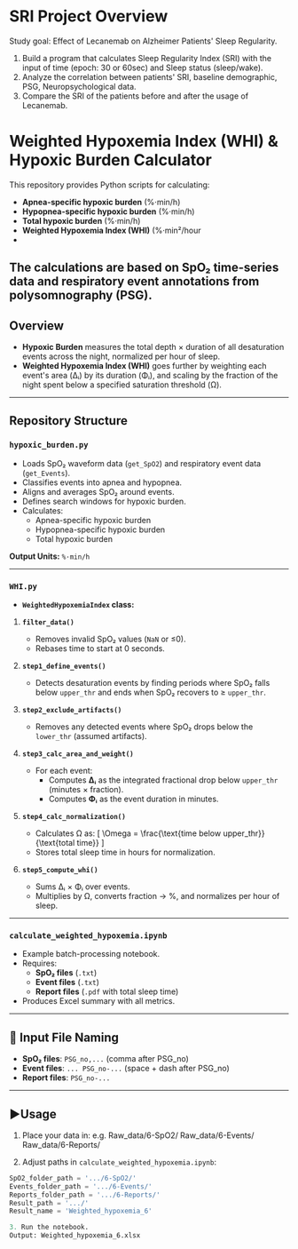 # SRI Project Overview 
Study goal: Effect of Lecanemab on Alzheimer Patients' Sleep Regularity.
1. Build a program that calculates Sleep Regularity Index (SRI) with the input of time (epoch: 30 or 60sec) and Sleep status (sleep/wake).
2. Analyze the correlation between patients' SRI, baseline demographic, PSG, Neuropsychological data. 
3. Compare the SRI of the patients before and after the usage of Lecanemab. 
   
# Weighted Hypoxemia Index (WHI) & Hypoxic Burden Calculator

This repository provides Python scripts for calculating:

- **Apnea-specific hypoxic burden** (%·min/h)
- **Hypopnea-specific hypoxic burden** (%·min/h)
- **Total hypoxic burden** (%·min/h)
- **Weighted Hypoxemia Index (WHI)** (%·min²/hour
- 
The calculations are based on **SpO₂ time-series data** and **respiratory event annotations** from polysomnography (PSG).
---

## Overview

- **Hypoxic Burden** measures the total depth × duration of all desaturation events across the night, normalized per hour of sleep.
- **Weighted Hypoxemia Index (WHI)** goes further by weighting each event's area (Δᵢ) by its duration (Φᵢ), and scaling by the fraction of the night spent below a specified saturation threshold (Ω).
---

## Repository Structure

### `hypoxic_burden.py`
- Loads SpO₂ waveform data (`get_SpO2`) and respiratory event data (`get_Events`).
- Classifies events into apnea and hypopnea.
- Aligns and averages SpO₂ around events.
- Defines search windows for hypoxic burden.
- Calculates:
  - Apnea-specific hypoxic burden
  - Hypopnea-specific hypoxic burden
  - Total hypoxic burden

**Output Units:** `%·min/h`

---

### `WHI.py`
- **`WeightedHypoxemiaIndex` class:**
1. **`filter_data()`**  
   - Removes invalid SpO₂ values (`NaN` or ≤0).
   - Rebases time to start at 0 seconds.

2. **`step1_define_events()`**  
   - Detects desaturation events by finding periods where SpO₂ falls below `upper_thr` and ends when SpO₂ recovers to ≥ `upper_thr`.

3. **`step2_exclude_artifacts()`**  
   - Removes any detected events where SpO₂ drops below the `lower_thr` (assumed artifacts).

4. **`step3_calc_area_and_weight()`**  
   - For each event:
     - Computes **Δᵢ** as the integrated fractional drop below `upper_thr` (minutes × fraction).
     - Computes **Φᵢ** as the event duration in minutes.

5. **`step4_calc_normalization()`**  
   - Calculates Ω as:
     \[
     \Omega = \frac{\text{time below upper_thr}}{\text{total time}}
     \]
   - Stores total sleep time in hours for normalization.

6. **`step5_compute_whi()`**  
   - Sums Δᵢ × Φᵢ over events.
   - Multiplies by Ω, converts fraction → %, and normalizes per hour of sleep.

---

### `calculate_weighted_hypoxemia.ipynb`
- Example batch-processing notebook.
- Requires:
  - **SpO₂ files** (`.txt`)
  - **Event files** (`.txt`)
  - **Report files** (`.pdf` with total sleep time)
- Produces Excel summary with all metrics.

---

## 📁 Input File Naming

- **SpO₂ files**: `PSG_no,...` (comma after PSG_no)
- **Event files**: `... PSG_no-...` (space + dash after PSG_no)
- **Report files**: `PSG_no-...`

---

## ▶️Usage

1. Place your data in:
e.g.
Raw_data/6-SpO2/
Raw_data/6-Events/
Raw_data/6-Reports/

2. Adjust paths in `calculate_weighted_hypoxemia.ipynb`:
```python
SpO2_folder_path = '.../6-SpO2/'
Events_folder_path = '.../6-Events/'
Reports_folder_path = '.../6-Reports/'
Result_path = '.../'
Result_name = 'Weighted_hypoxemia_6'

3. Run the notebook.
Output: Weighted_hypoxemia_6.xlsx
